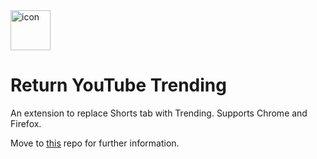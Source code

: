 <img width="64" height="64" alt="icon" src="https://github.com/user-attachments/assets/08b1bb02-1243-4d10-9b49-134cdf803605" />


# Return YouTube Trending

An extension to replace Shorts tab with Trending. Supports Chrome and Firefox. 

Move to [this](https://github.com/dr-sauce/returnyoutubetrending) repo for further information.
